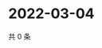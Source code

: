 # 2022-03-04

共 0 条

<!-- BEGIN WEIBO -->
<!-- 最后更新时间 Fri Mar 04 2022 12:19:21 GMT+0800 (China Standard Time) -->

<!-- END WEIBO -->
